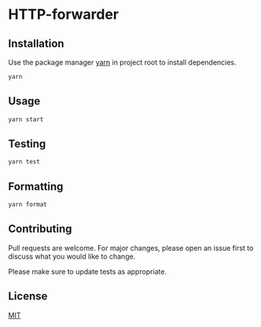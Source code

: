 # HTTP-forwarder

## Installation

Use the package manager [yarn](https://yarnpkg.com/) in project root to install dependencies.

```bash
yarn
```

## Usage

```bash
yarn start
```

## Testing

```bash
yarn test
```

## Formatting

```bash
yarn format
```

## Contributing

Pull requests are welcome. For major changes, please open an issue first to discuss what you would like to change.

Please make sure to update tests as appropriate.

## License

[MIT](https://choosealicense.com/licenses/mit/)
